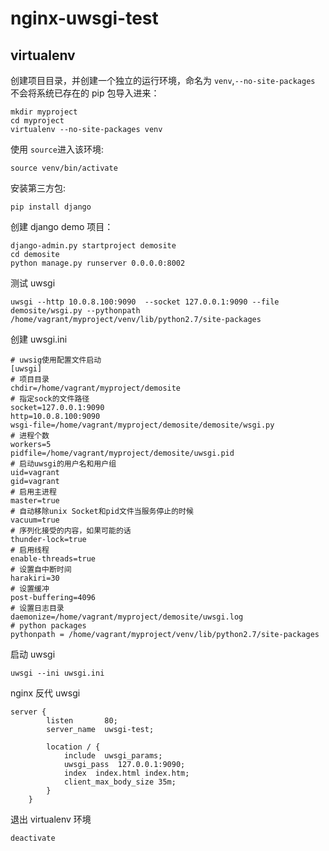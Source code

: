 # nginx-uwsgi-test

## virtualenv

创建项目目录，并创建一个独立的运行环境，命名为 `venv`,`--no-site-packages` 不会将系统已存在的 pip 包导入进来：

```
mkdir myproject
cd myproject
virtualenv --no-site-packages venv
```

使用 `source`进入该环境:

```
source venv/bin/activate
```

安装第三方包:

```
pip install django
```

创建 django demo 项目：

```
django-admin.py startproject demosite
cd demosite
python manage.py runserver 0.0.0.0:8002
```

测试 uwsgi

```
uwsgi --http 10.0.8.100:9090  --socket 127.0.0.1:9090 --file demosite/wsgi.py --pythonpath /home/vagrant/myproject/venv/lib/python2.7/site-packages
```

创建 uwsgi.ini

```
# uwsig使用配置文件启动
[uwsgi]
# 项目目录
chdir=/home/vagrant/myproject/demosite
# 指定sock的文件路径       
socket=127.0.0.1:9090
http=10.0.8.100:9090
wsgi-file=/home/vagrant/myproject/demosite/demosite/wsgi.py
# 进程个数       
workers=5
pidfile=/home/vagrant/myproject/demosite/uwsgi.pid
# 启动uwsgi的用户名和用户组
uid=vagrant
gid=vagrant
# 启用主进程
master=true
# 自动移除unix Socket和pid文件当服务停止的时候
vacuum=true
# 序列化接受的内容，如果可能的话
thunder-lock=true
# 启用线程
enable-threads=true
# 设置自中断时间
harakiri=30
# 设置缓冲
post-buffering=4096
# 设置日志目录
daemonize=/home/vagrant/myproject/demosite/uwsgi.log
# python packages
pythonpath = /home/vagrant/myproject/venv/lib/python2.7/site-packages
```

启动 uwsgi

```
uwsgi --ini uwsgi.ini
```

nginx 反代 uwsgi

```
server {
        listen       80;
        server_name  uwsgi-test;
        
        location / {            
            include  uwsgi_params;
            uwsgi_pass  127.0.0.1:9090;
            index  index.html index.htm;
            client_max_body_size 35m;
        }
    }
```

退出 virtualenv 环境

```
deactivate
```
